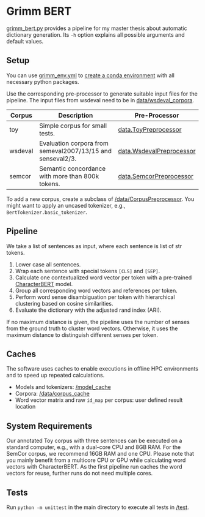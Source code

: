 # Grimm BERT

[grimm_bert.py](/grimm_bert.py) provides a pipeline for my master thesis about automatic dictionary generation. Its `-h`
option explains all possible arguments and default values.

## Setup

You can use [grimm_env.yml](/grimm_env.yml)
to [create a conda environment](https://docs.conda.io/projects/conda/en/latest/user-guide/tasks/manage-environments.html#creating-an-environment-from-an-environment-yml-file)
with all necessary python packages.

Use the corresponding pre-processor to generate suitable input files for the pipeline.
The input files from wsdeval need to be in [data/wsdeval_corpora](data/wsdeval_corpora).

| Corpus  | Description                                                | Pre-Processor                                             |
|---------|------------------------------------------------------------|-----------------------------------------------------------|
| toy     | Simple corpus for small tests.                             | [data.ToyPreprocessor](/data/toy_preprocessor.py)         |
| wsdeval | Evaluation corpora from semeval2007/13/15 and senseval2/3. | [data.WsdevalPreprocessor](/data/wsdeval_preprocessor.py) |
| semcor  | Semantic concordance with more than 800k tokens.           | [data.SemcorPreprocessor](/data/semcor_preprocessor.py)   |

To add a new corpus, create a subclass of [/data/CorpusPreprocessor](/data/corpus_preprocessor.py).
You might want to apply an uncased tokenizer, e.g., `BertTokenizer.basic_tokenizer`.

## Pipeline

We take a list of sentences as input, where each sentence is list of str tokens.

1. Lower case all sentences.
2. Wrap each sentence with special tokens `[CLS]` and `[SEP]`.
3. Calculate one contextualized word vector per token with a
   pre-trained [CharacterBERT](https://github.com/helboukkouri/character-bert) model.
4. Group all corresponding word vectors and references per token.
5. Perform word sense disambiguation per token with hierarchical clustering based on cosine similarities.
6. Evaluate the dictionary with the adjusted rand index (ARI).

If no maximum distance is given, the pipeline uses the number of senses from the ground truth to cluster word vectors.
Otherwise, it uses the maximum distance to distinguish different senses per token.

## Caches

The software uses caches to enable executions in offline HPC environments and to speed up repeated calculations.

- Models and tokenizers: [/model_cache](/model_cache)
- Corpora: [/data/corpus_cache](/data/corpus_cache)
- Word vector matrix and raw `id_map` per corpus: user defined result location

## System Requirements

Our annotated Toy corpus with three sentences can be executed on a standard computer, e.g., with a dual-core CPU and 8GB
RAM. For the SemCor corpus, we recommend 16GB RAM and one CPU. Please note that you mainly benefit from a multicore CPU
or GPU while calculating word vectors with CharacterBERT. As the first pipeline run caches the word vectors for reuse,
further runs do not need multiple cores.

## Tests

Run `python -m unittest` in the main directory to execute all tests in [/test](/test).

